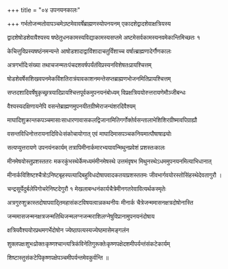 +++
title = "०४ उपनयनकालः"

+++
गर्भतोजन्मतोवापञ्चमेऽष्टमेवावर्षेब्राह्मणस्योपनयनम् एकादशेद्वादशेवाक्षत्रियस्य

द्वादशेषोडशेवावैश्यस्य षष्ठेतुधनकामस्यविद्याकामस्यसप्तमे अष्टमेसर्वकामस्यनवमेकान्तिमिच्छतः १

केचित्तुविप्रस्यषष्ठंनमन्यन्ते आषोडशादाद्वाविंशादाचतुर्विंशाच्च वर्षात्ब्राह्मणादेर्गौणकालः

अत्रगर्भादिःसंख्या तथाचजन्मतःपंचदशवर्षपर्यंतंविप्रस्यनविशेषतःप्रायश्चित्तम्

षोडशेवर्षेसशिखवपनमेकविंशतिरात्रंयावकाशनमन्तेसप्तब्राह्मणभोजनमितिप्रायश्चित्तम्

सप्तदशादिवर्षेषुकृच्छ्रत्रयादिप्रायश्चित्तपूर्वकमुपनयनंबोध्यम् विप्रक्षत्रिययोरुत्तरायणेमौञ्जीबन्धः

वैश्यस्यदक्षिणायनेपि वसन्तेब्राह्मणमुपनयीतग्रीष्मेराजन्यंशरदिवैश्यम्

माघादिशुक्रान्तकपञ्चमासाःसाधारणावासकलद्विजानामितिगर्गोक्तेर्वसन्तालाभेशिशिरग्रीष्मावपिग्राह्यौ

वसन्तविधिनोत्तरायनादिविधेःसंकोचायोगात् एवं माघादिमासपञ्चकनियमात्पौषाषाढ्योः

सत्यप्युत्तरायणे उपनयंनकार्यम् तत्रापिमीनार्कमारभ्ययावन्मिथुनप्रवेशं प्रशस्तःकालः

मीनमेषयोस्तुप्रशस्ततरः मकरकुंभस्थेर्केमध्यमंमीनमेषस्थे उत्तमंवृषभ मिथुनस्थेऽधममुपनयनमित्याभिधानात्

मीनार्कविशिष्टश्चैत्रोऽनिष्टबृहस्पत्यादिबहुविधदोषापवादकतयाप्रशस्ततमः जीवभार्गवयोरस्तोसिंहस्थेदेवतागुरौ ।

चन्द्रसूर्येदुर्बलेपिगोचरेनिष्टदेगुरौ १ मेखलाबन्धनंकार्यचैत्रेमीनगतरेवावित्यर्थकस्मृतेः

अत्रगुरुशुक्रास्तदोषापवाद्तिमहासंकटविषयत्वान्नकथनीयः मीनार्क चैत्रेजन्ममासनक्षत्रदोषोनास्ति

जन्ममासजन्मनक्षत्रजन्मतिथिजन्मलग्नजन्मराशिलग्नेषुविप्रानामुपनयनंदोषाय

क्षत्रियवैश्ययोरप्रथमगर्भेदोषोन ज्येष्ठापत्यस्यज्येष्ठमासेमङ्गलंन

शुक्लपक्षःशुभःप्रोक्तःकृष्णश्चान्त्यत्रिकंविनेतिगुरूक्तेःकृष्णपक्षेदशमीपर्यन्तंसंकटेकार्यम्

शिष्टास्तुसंकटेपिकृष्णपक्षेपञ्चमीपर्यन्तमेवकुर्वन्ति ॥
